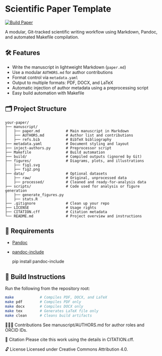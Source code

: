 # Scientific Paper Template

[![Build
Paper](https://github.com/AgentschapPlantentuinMeise/manuscripts/actions/workflows/build-paper.yml/badge.svg?branch=main)](https://github.com/AgentschapPlantentuinMeise/manuscripts/actions/workflows/build-paper.yml)

A modular, Git-tracked scientific writing workflow using Markdown, Pandoc, and automated Makefile compilation.

## 🛠️ Features

- Write the manuscript in lightweight Markdown (`paper.md`)
- Use a modular `AUTHORS.md` for author contributions
- Format control via `metadata.yaml`
- Output to multiple formats: PDF, DOCX, and LaTeX
- Automatic injection of author metadata using a preprocessing script
- Easy build automation with Makefile

## 🗂️ Project Structure

```text
your-paper/
├── manuscript/
│   ├── paper.md            # Main manuscript in Markdown
│   ├── AUTHORS.md          # Author list and contributions
│   ├── refs.bib            # BibTeX bibliography
├── metadata.yaml           # Document styling and layout
├── inject-authors.py       # Preprocessor script
├── Makefile                # Build automation
├── build/                  # Compiled outputs (ignored by Git)
├── figures/                # Diagrams, plots, and illustrations
│   ├── fig1.svg
│   ├── fig2.png
├── data/                   # Optional datasets
│   ├── raw/                # Original, unprocessed data
│   ├── processed/          # Cleaned and ready-for-analysis data
├── scripts/                # Code used for analysis or figure generation
│   ├── generate_figures.py
│   ├── stats.R
├── .gitignore              # Clean up your repo
├── LICENSE                 # Usage rights
├── CITATION.cff            # Citation metadata
└── README.md               # Project overview and instructions
```

## 🔧 Requirements

- [Pandoc](https://pandoc.org)
- [pandoc-include](https://github.com/DCsunset/pandoc-include)

    pip install pandoc-include

## 🚀 Build Instructions

Run the following from the repository root:

```bash
make            # Compiles PDF, DOCX, and LaTeX
make pdf        # Compiles PDF only
make docx       # Compiles DOCX only
make tex        # Generates LaTeX file only
make clean      # Cleans build artifacts
```

🧑‍🤝‍🧑 Contributions
See manuscript/AUTHORS.md for author roles and ORCID IDs.

📜 Citation
Please cite this work using the details in CITATION.cff.

🔓 License
Licensed under Creative Commons Attribution 4.0.

